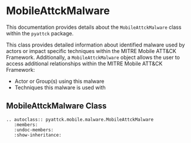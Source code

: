 # MobileAttckMalware

This documentation provides details about the `MobileAttckMalware` class within the `pyattck` package.

This class provides detailed information about identified malware used by actors or impact specific techniques within the MITRE Mobile ATT&CK Framework.  Additionally, a `MobileAttckMalware` object allows the user to access additional relationships within the MITRE Mobile ATT&CK Framework:

* Actor or Group(s) using this malware
* Techniques this malware is used with

## MobileAttckMalware Class

```eval_rst
.. autoclass:: pyattck.mobile.malware.MobileAttckMalware
   :members:
   :undoc-members:
   :show-inheritance:
```
